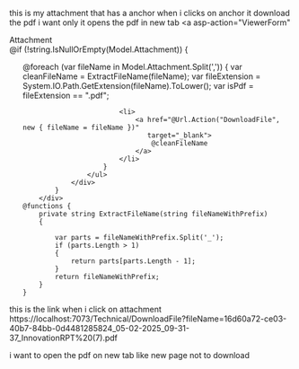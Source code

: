 this is my attachment that has a anchor when i clicks on anchor it download the pdf i want only it opens the pdf in new tab
<a asp-action="ViewerForm"
<div class="col-sm-1 align-items-center">
		<label asp-for="Attach" class="control-label">Attachment </label>
	</div>
		<div class="col-sm-3">
			@if (!string.IsNullOrEmpty(Model.Attachment))
			{
				<div>
					<ul>
						@foreach (var fileName in Model.Attachment.Split(','))
						{
							var cleanFileName = ExtractFileName(fileName);
							var fileExtension = System.IO.Path.GetExtension(fileName).ToLower();
							var isPdf = fileExtension == ".pdf";

							<li>
								<a href="@Url.Action("DownloadFile", new { fileName = fileName })"
								   target="_blank">
									@cleanFileName
								</a>
							</li>
						}
					</ul>
				</div>
			}
		</div>
	@functions {
		private string ExtractFileName(string fileNameWithPrefix)
		{

			var parts = fileNameWithPrefix.Split('_');
			if (parts.Length > 1)
			{
				return parts[parts.Length - 1];
			}
			return fileNameWithPrefix;
		}
	}


</div>


this is the link when i click on attachment 
https://localhost:7073/Technical/DownloadFile?fileName=16d60a72-ce03-40b7-84bb-0d4481285824_05-02-2025_09-31-37_InnovationRPT%20(7).pdf


i want to open the pdf on new tab like new page not to download 
